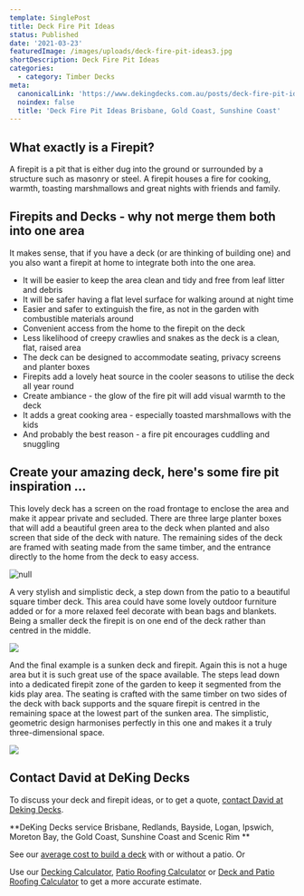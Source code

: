 ```yaml
---
template: SinglePost
title: Deck Fire Pit Ideas
status: Published
date: '2021-03-23'
featuredImage: /images/uploads/deck-fire-pit-ideas3.jpg
shortDescription: Deck Fire Pit Ideas
categories:
  - category: Timber Decks
meta:
  canonicalLink: 'https://www.dekingdecks.com.au/posts/deck-fire-pit-ideas/'
  noindex: false
  title: 'Deck Fire Pit Ideas Brisbane, Gold Coast, Sunshine Coast'
---
```

## What exactly is a Firepit?

A firepit is a pit that is either dug into the ground or surrounded by a structure such as masonry or steel. A firepit houses a fire for cooking, warmth, toasting marshmallows and great nights with friends and family.

## Firepits and Decks - why not merge them both into one area

It makes sense, that if you have a deck (or are thinking of building one) and you also want a firepit at home to integrate both into the one area.

* It will be easier to keep the area clean and tidy and free from leaf litter and debris
* It will be safer having a flat level surface for walking around at night time
* Easier and safer to extinguish the fire, as not in the garden with combustible materials around
* Convenient access from the home to the firepit on the deck
* Less likelihood of creepy crawlies and snakes as the deck is a clean, flat, raised area
* The deck can be designed to accommodate seating, privacy screens and planter boxes
* Firepits add a lovely heat source in the cooler seasons to utilise the deck all year round
* Create ambiance - the glow of the fire pit will add visual warmth to the deck
* It adds a great cooking area - especially toasted marshmallows with the kids
* And probably the best reason - a fire pit encourages cuddling and snuggling

## Create your amazing deck, here's some fire pit inspiration ...

This lovely deck has a screen on the road frontage to enclose the area and make it appear private and secluded.  There are three large planter boxes that will add a beautiful green area to the deck when planted and also screen that side of the deck with nature. The remaining sides of the deck are framed with seating made from the same timber, and the entrance directly to the home from the deck to easy access.

![null](/images/uploads/deck-fire-pit-ideas3.jpg)

A very stylish and simplistic deck, a step down from the patio to a beautiful square timber deck. This area could have some lovely outdoor furniture added or for a more relaxed feel decorate with bean bags and blankets.  Being a smaller deck the firepit is on one end of the deck rather than centred in the middle.

![](/images/uploads/deck-fire-pit-ideas2.jpg)

And the final example is a sunken deck and firepit.  Again this is not a huge area but it is such great use of the space available. The steps lead down into a dedicated firepit zone of the garden to keep it segmented from the kids play area. The seating is crafted with the same timber on two sides of the deck with back supports and the square firepit is centred in the remaining space at the lowest part of the sunken area. The simplistic, geometric design harmonises perfectly in this one and makes it a truly three-dimensional space.

![](/images/uploads/deck-fire-pit-ideas1.jpg)

## Contact David at DeKing Decks

To discuss your deck and firepit ideas, or to get a quote, [contact David at Deking Decks](https://www.dekingdecks.com.au/contact/).

**DeKing Decks service Brisbane, Redlands, Bayside, Logan, Ipswich, Moreton Bay, the Gold Coast, Sunshine Coast and Scenic Rim
**

See our [average cost to build a deck](https://www.dekingdecks.com.au/posts/patio-installation-cost-timber-patio-and-roofing/) with or without a patio. Or 

Use our [Decking Calculator](https://www.dekingdecks.com.au/quote-calculator/), [Patio Roofing Calculator](https://www.dekingdecks.com.au/quote-calculator/) or [Deck and Patio Roofing Calculator](https://www.dekingdecks.com.au/quote-calculator/) to get a more accurate estimate.

